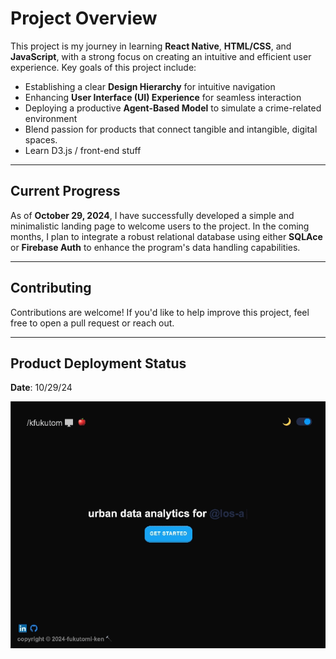 # Project Overview

This project is my journey in learning **React Native**, **HTML/CSS**, and **JavaScript**, with a strong focus on creating an intuitive and efficient user experience. Key goals of this project include:

- Establishing a clear **Design Hierarchy** for intuitive navigation
- Enhancing **User Interface (UI) Experience** for seamless interaction
- Deploying a productive **Agent-Based Model** to simulate a crime-related environment
- Blend passion for products that connect tangible and intangible, digital spaces.
- Learn D3.js / front-end stuff

---

## Current Progress

As of **October 29, 2024**, I have successfully developed a simple and minimalistic landing page to welcome users to the project. In the coming months, I plan to integrate a robust relational database using either **SQLAce** or **Firebase Auth** to enhance the program's data handling capabilities.

---

## Contributing

Contributions are welcome! If you'd like to help improve this project, feel free to open a pull request or reach out.

---

## Product Deployment Status

**Date**: 10/29/24

![Landing Page GIF](./frontend_asset1.gif) <!-- Adjust the path if your GIF is located in a different folder -->
